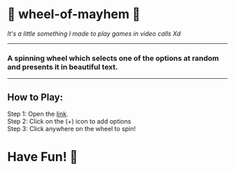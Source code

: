# 🎰 wheel-of-mayhem 🎰
*It's a little something I made to play games in video calls Xd*
***
### A spinning wheel which selects one of the options at random and presents it in beautiful text.
---
## How to Play:

Step 1: Open the [link](https://soham0-0.github.io/wheel-of-mayhem).</br>
Step 2: Click on the (+) icon to add options</br>
Step 3: Click anywhere on the wheel to spin!


# Have Fun! 🤪
